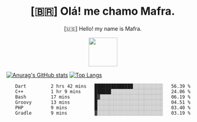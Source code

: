 
<!--Titulo-->           
<h1 align="center">
 [🇧🇷] Olá! me chamo Mafra.
</h1>
<p align="center">
 [🇺🇸] Hello! my name is Mafra.
</p>
<p align="center">
<img src="https://media3.giphy.com/media/hu9xj9UtxpoY3oytsh/giphy.gif?cid=ecf05e47xx6fyhk8nnij7i7v1wr8yoij8jabs4xuww5k8apm&rid=giphy.gif&ct=s" width="75" height="75"/>
</p>

<!--<pre>
    
</pre>-->

[![Anurag's GitHub stats](https://github-readme-stats.vercel.app/api?username=MafraLP&show_icons=true&theme=dracula)](https://github.com/anuraghazra/github-readme-stats)
[![Top Langs](https://github-readme-stats.vercel.app/api/top-langs/?username=anuraghazra&layout=compact&theme=dracula)](https://github.com/anuraghazra/github-readme-stats)

<div align="center">
<!--START_SECTION:waka-->

```text
Dart         2 hrs 42 mins   ██████████████░░░░░░░░░░░   56.39 %
C++          1 hr 9 mins     ██████░░░░░░░░░░░░░░░░░░░   24.06 %
Bash         17 mins         █▓░░░░░░░░░░░░░░░░░░░░░░░   06.19 %
Groovy       13 mins         █░░░░░░░░░░░░░░░░░░░░░░░░   04.51 %
PHP          9 mins          █░░░░░░░░░░░░░░░░░░░░░░░░   03.40 %
Gradle       9 mins          ▓░░░░░░░░░░░░░░░░░░░░░░░░   03.19 %
```

<!--END_SECTION:waka-->



